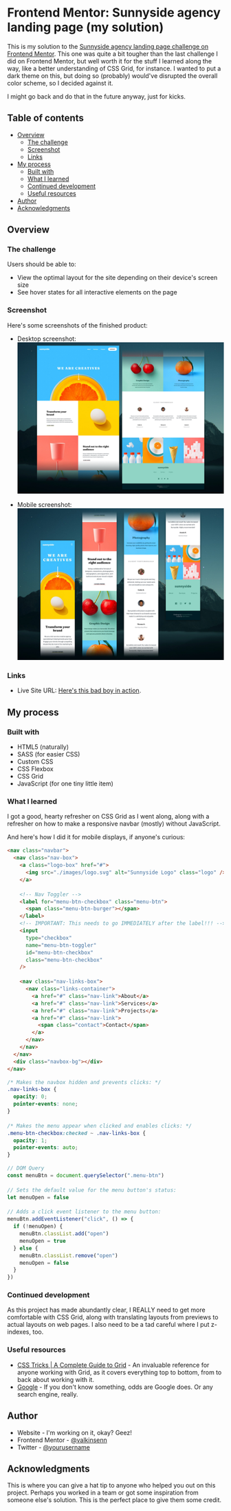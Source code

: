 # Frontend Mentor: Sunnyside agency landing page (my solution)

This is my solution to the [Sunnyside agency landing page challenge on Frontend Mentor](https://www.frontendmentor.io/challenges/sunnyside-agency-landing-page-7yVs3B6ef). This one was quite a bit tougher than the last challenge I did on Frontend Mentor, but well worth it for the stuff I learned along the way, like a better understanding of CSS Grid, for instance. I wanted to put a dark theme on this, but doing so (probably) would've disrupted the overall color scheme, so I decided against it.

I might go back and do that in the future anyway, just for kicks.

## Table of contents

- [Overview](#overview)
  - [The challenge](#the-challenge)
  - [Screenshot](#screenshot)
  - [Links](#links)
- [My process](#my-process)
  - [Built with](#built-with)
  - [What I learned](#what-i-learned)
  - [Continued development](#continued-development)
  - [Useful resources](#useful-resources)
- [Author](#author)
- [Acknowledgments](#acknowledgments)

## Overview

### The challenge

Users should be able to:

- View the optimal layout for the site depending on their device's screen size
- See hover states for all interactive elements on the page

### Screenshot

Here's some screenshots of the finished product:

- Desktop screenshot:
  ![Desktop Screenshot](./screenshots/desktop-screenshot.png)

- Mobile screenshot:
  ![Mobile Screenshot](./screenshots/mobile-screenshot.png)

### Links

- Live Site URL: [Here's this bad boy in action](http://127.0.0.1:5500/index.html).

## My process

### Built with

- HTML5 (naturally)
- SASS (for easier CSS)
- Custom CSS
- CSS Flexbox
- CSS Grid
- JavaScript (for one tiny little item)

### What I learned

I got a good, hearty refresher on CSS Grid as I went along, along with a refresher on how to make a responsive navbar (mostly) without JavaScript.

And here's how I did it for mobile displays, if anyone's curious:

```html
<nav class="navbar">
  <nav class="nav-box">
    <a class="logo-box" href="#">
      <img src="./images/logo.svg" alt="Sunnyside Logo" class="logo" />
    </a>

    <!-- Nav Toggler -->
    <label for="menu-btn-checkbox" class="menu-btn">
      <span class="menu-btn-burger"></span>
    </label>
    <!-- IMPORTANT: This needs to go IMMEDIATELY after the label!!! -->
    <input
      type="checkbox"
      name="menu-btn-toggler"
      id="menu-btn-checkbox"
      class="menu-btn-checkbox"
    />

    <nav class="nav-links-box">
      <nav class="links-container">
        <a href="#" class="nav-link">About</a>
        <a href="#" class="nav-link">Services</a>
        <a href="#" class="nav-link">Projects</a>
        <a href="#" class="nav-link">
          <span class="contact">Contact</span>
        </a>
      </nav>
    </nav>
  </nav>
  <div class="navbox-bg"></div>
</nav>
```

```css
/* Makes the navbox hidden and prevents clicks: */
.nav-links-box {
  opacity: 0;
  pointer-events: none;
}

/* Makes the menu appear when clicked and enables clicks: */
.menu-btn-checkbox:checked ~ .nav-links-box {
  opacity: 1;
  pointer-events: auto;
}
```

```js
// DOM Query
const menuBtn = document.querySelector(".menu-btn")

// Sets the default value for the menu button's status:
let menuOpen = false

// Adds a click event listener to the menu button:
menuBtn.addEventListener("click", () => {
  if (!menuOpen) {
    menuBtn.classList.add("open")
    menuOpen = true
  } else {
    menuBtn.classList.remove("open")
    menuOpen = false
  }
})
```

### Continued development

As this project has made abundantly clear, I REALLY need to get more comfortable with CSS Grid, along with translating layouts from previews to actual layouts on web pages. I also need to be a tad careful where I put z-indexes, too.

### Useful resources

- [CSS Tricks | A Complete Guide to Grid](https://css-tricks.com/snippets/css/complete-guide-grid/) - An invaluable reference for anyone working with Grid, as it covers everything top to bottom, from to back about working with it.
- [Google](https://www.google.com) - If you don't know something, odds are Google does. Or any search engine, really.

## Author

- Website - I'm working on it, okay? Geez!
- Frontend Mentor - [@valkinsenn](https://www.frontendmentor.io/profile/valkinsenn)
- Twitter - [@yourusername](https://www.twitter.com/yourusername)

## Acknowledgments

This is where you can give a hat tip to anyone who helped you out on this project. Perhaps you worked in a team or got some inspiration from someone else's solution. This is the perfect place to give them some credit.
